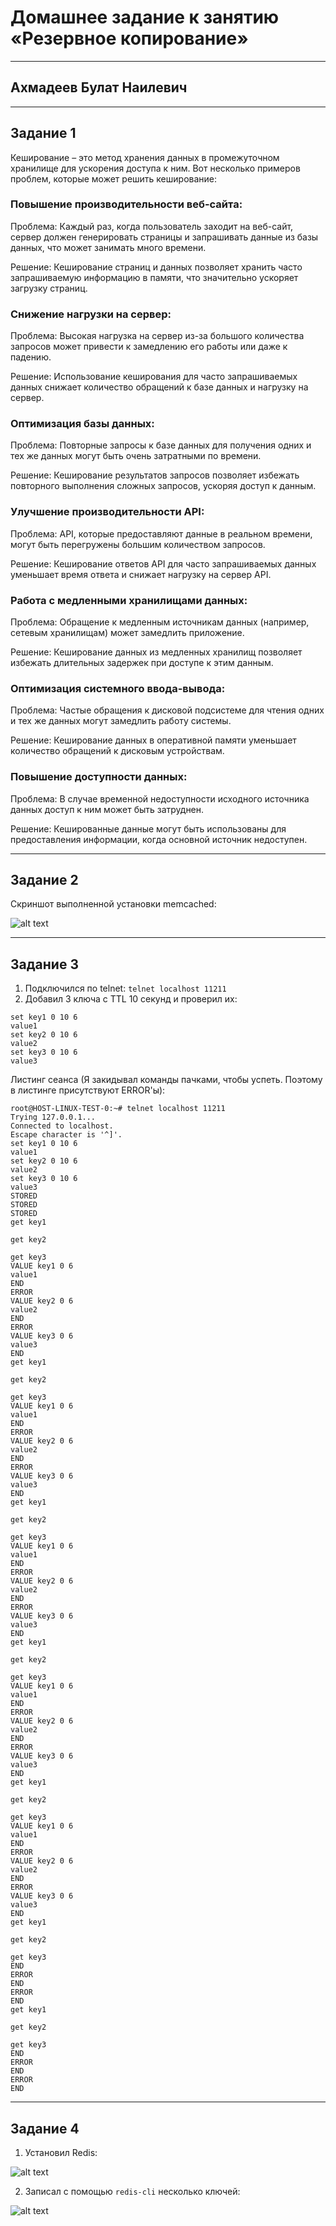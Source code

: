 # Домашнее задание к занятию «Резервное копирование»

---
## Ахмадеев Булат Наилевич

---

## Задание 1

Кеширование – это метод хранения данных в промежуточном хранилище для ускорения доступа к ним. Вот несколько примеров проблем, которые может решить кеширование:

### Повышение производительности веб-сайта:

Проблема: Каждый раз, когда пользователь заходит на веб-сайт, сервер должен генерировать страницы и запрашивать данные из базы данных, что может занимать много времени.

Решение: Кеширование страниц и данных позволяет хранить часто запрашиваемую информацию в памяти, что значительно ускоряет загрузку страниц.

### Снижение нагрузки на сервер:

Проблема: Высокая нагрузка на сервер из-за большого количества запросов может привести к замедлению его работы или даже к падению.

Решение: Использование кеширования для часто запрашиваемых данных снижает количество обращений к базе данных и нагрузку на сервер.

### Оптимизация базы данных:

Проблема: Повторные запросы к базе данных для получения одних и тех же данных могут быть очень затратными по времени.

Решение: Кеширование результатов запросов позволяет избежать повторного выполнения сложных запросов, ускоряя доступ к данным.

### Улучшение производительности API:

Проблема: API, которые предоставляют данные в реальном времени, могут быть перегружены большим количеством запросов.

Решение: Кеширование ответов API для часто запрашиваемых данных уменьшает время ответа и снижает нагрузку на сервер API.

### Работа с медленными хранилищами данных:

Проблема: Обращение к медленным источникам данных (например, сетевым хранилищам) может замедлить приложение.

Решение: Кеширование данных из медленных хранилищ позволяет избежать длительных задержек при доступе к этим данным.

### Оптимизация системного ввода-вывода:

Проблема: Частые обращения к дисковой подсистеме для чтения одних и тех же данных могут замедлить работу системы.

Решение: Кеширование данных в оперативной памяти уменьшает количество обращений к дисковым устройствам.

### Повышение доступности данных:

Проблема: В случае временной недоступности исходного источника данных доступ к ним может быть затруднен.

Решение: Кешированные данные могут быть использованы для предоставления информации, когда основной источник недоступен.

---

## Задание 2

Скриншот выполненной установки memcached:

![alt text](<images/Снимок экрана 2024-07-29 в 21.38.10.png>)

---

## Задание 3

1. Подключился по telnet: ```telnet localhost 11211```
2. Добавил 3 ключа с TTL 10 секунд и проверил их: 

```
set key1 0 10 6
value1
set key2 0 10 6
value2
set key3 0 10 6
value3
```

Листинг сеанса (Я закидывал команды пачками, чтобы успеть. Поэтому в листинге присутствуют ERROR'ы):

```
root@HOST-LINUX-TEST-0:~# telnet localhost 11211
Trying 127.0.0.1...
Connected to localhost.
Escape character is '^]'.
set key1 0 10 6
value1
set key2 0 10 6
value2
set key3 0 10 6
value3
STORED
STORED
STORED
get key1

get key2

get key3
VALUE key1 0 6
value1
END
ERROR
VALUE key2 0 6
value2
END
ERROR
VALUE key3 0 6
value3
END
get key1

get key2

get key3
VALUE key1 0 6
value1
END
ERROR
VALUE key2 0 6
value2
END
ERROR
VALUE key3 0 6
value3
END
get key1

get key2

get key3
VALUE key1 0 6
value1
END
ERROR
VALUE key2 0 6
value2
END
ERROR
VALUE key3 0 6
value3
END
get key1

get key2

get key3
VALUE key1 0 6
value1
END
ERROR
VALUE key2 0 6
value2
END
ERROR
VALUE key3 0 6
value3
END
get key1

get key2

get key3
VALUE key1 0 6
value1
END
ERROR
VALUE key2 0 6
value2
END
ERROR
VALUE key3 0 6
value3
END
get key1

get key2

get key3
END
ERROR
END
ERROR
END
get key1

get key2

get key3
END
ERROR
END
ERROR
END
```

---

## Задание 4

1. Установил Redis:

![alt text](<images/Снимок экрана 2024-07-30 в 01.54.13.png>)

2. Записал с помощью ```redis-cli``` несколько ключей:

![alt text](<images/Снимок экрана 2024-07-30 в 01.57.05.png>)
